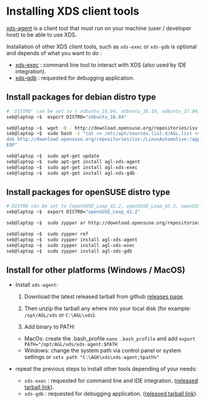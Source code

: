 # Installing XDS client tools

[xds-agent](https://github.com/iotbzh/xds-agent) is a client tool that must run
on your machine (user / developer host) to be able to use XDS.

Installation of other XDS client tools, such as `xds-exec` or `xds-gdb` is
optional and depends of what you want to do :

- [xds-exec](https://github.com/iotbzh/xds-exec) : command line tool to interact with XDS (also used by IDE integration).
- [xds-gdb](https://github.com/iotbzh/xds-gdb) : requested for debugging application.

## Install packages for debian distro type

```bash
# 'DISTRO' can be set to { xUbuntu_16.04, xUbuntu_16.10, xUbuntu_17.04, Debian_8.0, Debian_9.0}
seb@laptop ~$  export DISTRO="xUbuntu_16.04"

seb@laptop ~$  wget -O - http://download.opensuse.org/repositories/isv:/LinuxAutomotive:/app-Development/${DISTRO}/Release.key | sudo apt-key add -
seb@laptop ~$  sudo bash -c "cat >> /etc/apt/sources.list.d/AGL.list <<EOF
deb http://download.opensuse.org/repositories/isv:/LinuxAutomotive:/app-Development/${DISTRO}/ ./
EOF"

seb@laptop ~$  sudo apt-get update
seb@laptop ~$  sudo apt-get install agl-xds-agent
seb@laptop ~$  sudo apt-get install agl-xds-exec
seb@laptop ~$  sudo apt-get install agl-xds-gdb
```

## Install packages for openSUSE distro type

```bash
# DISTRO can be set to {openSUSE_Leap_42.2, openSUSE_Leap_42.3, openSUSE_Tumbleweed}
seb@laptop ~$  export DISTRO="openSUSE_Leap_42.2"

seb@laptop ~$  sudo zypper ar http://download.opensuse.org/repositories/isv:/LinuxAutomotive:/app-Development/${DISTRO}/isv:LinuxAutomotive:app-Development.repo

seb@laptop ~$  sudo zypper ref
seb@laptop ~$  sudo zypper install agl-xds-agent
seb@laptop ~$  sudo zypper install agl-xds-exec
seb@laptop ~$  sudo zypper install agl-xds-gdb
```

## Install for other platforms (Windows / MacOS)

- Install `xds-agent`:

  1. Download the latest released tarball from github [releases page](https://github.com/iotbzh/xds-agent/releases).

  1. Then unzip the tarball any where into your local disk (for example: `/opt/AGL/xds` or `C:\AGL\xds`).

  1. Add binary to PATH:
    - MacOs: create the .bash_profile `nano .bash_profile` and add `export PATH="/opt/AGL/xds/xds-agent:$PATH`
    - Windows: change the system path via control panel or system settings or
    `setx path "C:\AGK\xds\xds-agent;%path%"`

- repeat the previous steps to install other tools depending of your needs:
  - `xds-exec` : requested for command line and IDE integration. ([released tarball link](https://github.com/iotbzh/xds-exec/releases)).
  - `xds-gdb` : requested for debugging application. ([released tarball link](https://github.com/iotbzh/xds-gdb/releases)).
